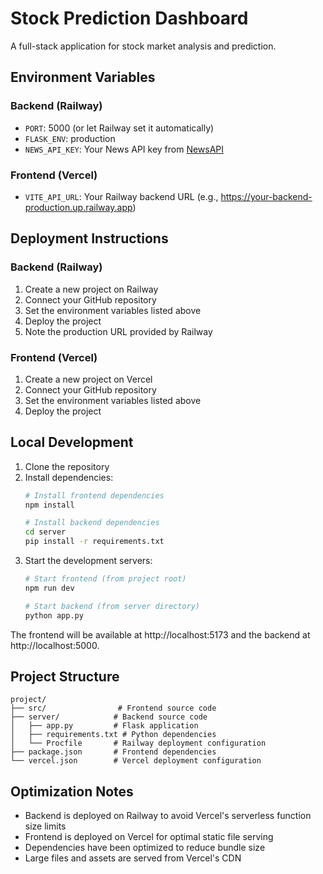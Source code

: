 # Stock Prediction Dashboard

A full-stack application for stock market analysis and prediction.

## Environment Variables

### Backend (Railway)
- `PORT`: 5000 (or let Railway set it automatically)
- `FLASK_ENV`: production
- `NEWS_API_KEY`: Your News API key from [NewsAPI](https://newsapi.org/)

### Frontend (Vercel)
- `VITE_API_URL`: Your Railway backend URL (e.g., https://your-backend-production.up.railway.app)

## Deployment Instructions

### Backend (Railway)
1. Create a new project on Railway
2. Connect your GitHub repository
3. Set the environment variables listed above
4. Deploy the project
5. Note the production URL provided by Railway

### Frontend (Vercel)
1. Create a new project on Vercel
2. Connect your GitHub repository
3. Set the environment variables listed above
4. Deploy the project

## Local Development

1. Clone the repository
2. Install dependencies:
   ```bash
   # Install frontend dependencies
   npm install
   
   # Install backend dependencies
   cd server
   pip install -r requirements.txt
   ```
3. Start the development servers:
   ```bash
   # Start frontend (from project root)
   npm run dev
   
   # Start backend (from server directory)
   python app.py
   ```

The frontend will be available at http://localhost:5173 and the backend at http://localhost:5000.

## Project Structure

```
project/
├── src/                # Frontend source code
├── server/            # Backend source code
│   ├── app.py         # Flask application
│   ├── requirements.txt # Python dependencies
│   └── Procfile       # Railway deployment configuration
├── package.json       # Frontend dependencies
└── vercel.json        # Vercel deployment configuration
```

## Optimization Notes

- Backend is deployed on Railway to avoid Vercel's serverless function size limits
- Frontend is deployed on Vercel for optimal static file serving
- Dependencies have been optimized to reduce bundle size
- Large files and assets are served from Vercel's CDN